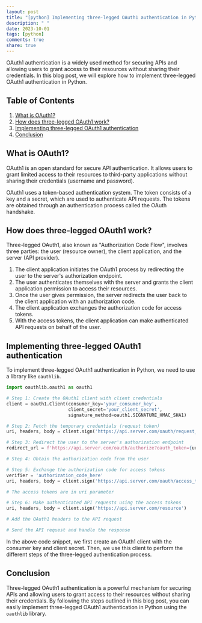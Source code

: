 ```yaml
---
layout: post
title: "[python] Implementing three-legged OAuth1 authentication in Python"
description: " "
date: 2023-10-01
tags: [python]
comments: true
share: true
---
```


OAuth1 authentication is a widely used method for securing APIs and allowing users to grant access to their resources without sharing their credentials. In this blog post, we will explore how to implement three-legged OAuth1 authentication in Python.

## Table of Contents
1. [What is OAuth1?](#what-is-oauth1)
2. [How does three-legged OAuth1 work?](#how-does-three-legged-oauth1-work)
3. [Implementing three-legged OAuth1 authentication](#implementing-three-legged-oauth1-authentication)
4. [Conclusion](#conclusion)

## What is OAuth1?
OAuth1 is an open standard for secure API authentication. It allows users to grant limited access to their resources to third-party applications without sharing their credentials (username and password).

OAuth1 uses a token-based authentication system. The token consists of a key and a secret, which are used to authenticate API requests. The tokens are obtained through an authentication process called the OAuth handshake.

## How does three-legged OAuth1 work?
Three-legged OAuth1, also known as "Authorization Code Flow", involves three parties: the user (resource owner), the client application, and the server (API provider).

1. The client application initiates the OAuth1 process by redirecting the user to the server's authorization endpoint.
2. The user authenticates themselves with the server and grants the client application permission to access their resources.
3. Once the user gives permission, the server redirects the user back to the client application with an authorization code.
4. The client application exchanges the authorization code for access tokens.
5. With the access tokens, the client application can make authenticated API requests on behalf of the user.

## Implementing three-legged OAuth1 authentication
To implement three-legged OAuth1 authentication in Python, we need to use a library like `oauthlib`.

```python
import oauthlib.oauth1 as oauth1

# Step 1: Create the OAuth1 client with client credentials
client = oauth1.Client(consumer_key='your_consumer_key',
                       client_secret='your_client_secret',
                       signature_method=oauth1.SIGNATURE_HMAC_SHA1)

# Step 2: Fetch the temporary credentials (request token)
uri, headers, body = client.sign('https://api.server.com/oauth/request_token')

# Step 3: Redirect the user to the server's authorization endpoint
redirect_url = f'https://api.server.com/oauth/authorize?oauth_token={uri.get("oauth_token")}'

# Step 4: Obtain the authorization code from the user

# Step 5: Exchange the authorization code for access tokens
verifier = 'authorization_code_here'
uri, headers, body = client.sign('https://api.server.com/oauth/access_token', verifier=verifier)

# The access tokens are in uri parameter

# Step 6: Make authenticated API requests using the access tokens
uri, headers, body = client.sign('https://api.server.com/resource')

# Add the OAuth1 headers to the API request

# Send the API request and handle the response
```

In the above code snippet, we first create an OAuth1 client with the consumer key and client secret. Then, we use this client to perform the different steps of the three-legged authentication process.

## Conclusion
Three-legged OAuth1 authentication is a powerful mechanism for securing APIs and allowing users to grant access to their resources without sharing their credentials. By following the steps outlined in this blog post, you can easily implement three-legged OAuth1 authentication in Python using the `oauthlib` library.